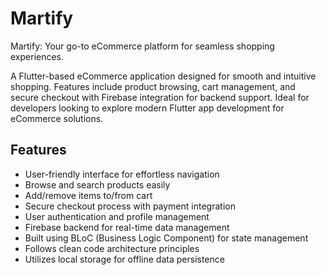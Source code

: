 # Martify

Martify: Your go-to eCommerce platform for seamless shopping experiences.

A Flutter-based eCommerce application designed for smooth and intuitive shopping. Features include product browsing, cart management, and secure checkout with Firebase integration for backend support. Ideal for developers looking to explore modern Flutter app development for eCommerce solutions.

## Features

- User-friendly interface for effortless navigation
- Browse and search products easily
- Add/remove items to/from cart
- Secure checkout process with payment integration
- User authentication and profile management
- Firebase backend for real-time data management
- Built using BLoC (Business Logic Component) for state management
- Follows clean code architecture principles
- Utilizes local storage for offline data persistence
